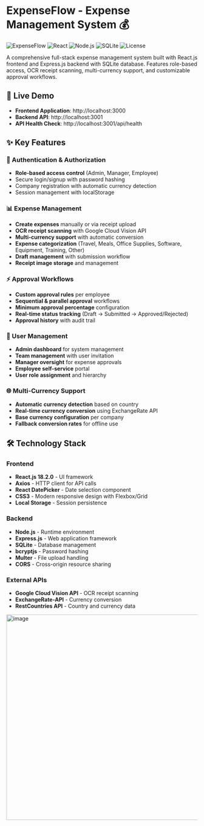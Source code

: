 # ExpenseFlow - Expense Management System 💰

![ExpenseFlow](https://img.shields.io/badge/ExpenseFlow-Expense%20Management-blue)
![React](https://img.shields.io/badge/React-18.2.0-61dafb)
![Node.js](https://img.shields.io/badge/Node.js-Express-green)
![SQLite](https://img.shields.io/badge/Database-SQLite-lightgrey)
![License](https://img.shields.io/badge/License-MIT-yellow)

A comprehensive full-stack expense management system built with React.js frontend and Express.js backend with SQLite database. Features role-based access, OCR receipt scanning, multi-currency support, and customizable approval workflows.

## 🚀 Live Demo

- **Frontend Application**: http://localhost:3000
- **Backend API**: http://localhost:3001
- **API Health Check**: http://localhost:3001/api/health

## ✨ Key Features

### 🔐 Authentication & Authorization
- **Role-based access control** (Admin, Manager, Employee)
- Secure login/signup with password hashing
- Company registration with automatic currency detection
- Session management with localStorage

### 📊 Expense Management
- **Create expenses** manually or via receipt upload
- **OCR receipt scanning** with Google Cloud Vision API
- **Multi-currency support** with automatic conversion
- **Expense categorization** (Travel, Meals, Office Supplies, Software, Equipment, Training, Other)
- **Draft management** with submission workflow
- **Receipt image storage** and management

### ⚡ Approval Workflows
- **Custom approval rules** per employee
- **Sequential & parallel approval** workflows
- **Minimum approval percentage** configuration
- **Real-time status tracking** (Draft → Submitted → Approved/Rejected)
- **Approval history** with audit trail

### 👥 User Management
- **Admin dashboard** for system management
- **Team management** with user invitation
- **Manager oversight** for expense approvals
- **Employee self-service** portal
- **User role assignment** and hierarchy

### 🌐 Multi-Currency Support
- **Automatic currency detection** based on country
- **Real-time currency conversion** using ExchangeRate API
- **Base currency configuration** per company
- **Fallback conversion rates** for offline use

## 🛠 Technology Stack

### Frontend
- **React.js 18.2.0** - UI framework
- **Axios** - HTTP client for API calls
- **React DatePicker** - Date selection component
- **CSS3** - Modern responsive design with Flexbox/Grid
- **Local Storage** - Session persistence

### Backend
- **Node.js** - Runtime environment
- **Express.js** - Web application framework
- **SQLite** - Database management
- **bcryptjs** - Password hashing
- **Multer** - File upload handling
- **CORS** - Cross-origin resource sharing

### External APIs
- **Google Cloud Vision API** - OCR receipt scanning
- **ExchangeRate-API** - Currency conversion
- **RestCountries API** - Country and currency data

<img width="994" height="541" alt="image" src="https://github.com/user-attachments/assets/252e1320-542d-4320-8914-a41f28abea20" />
